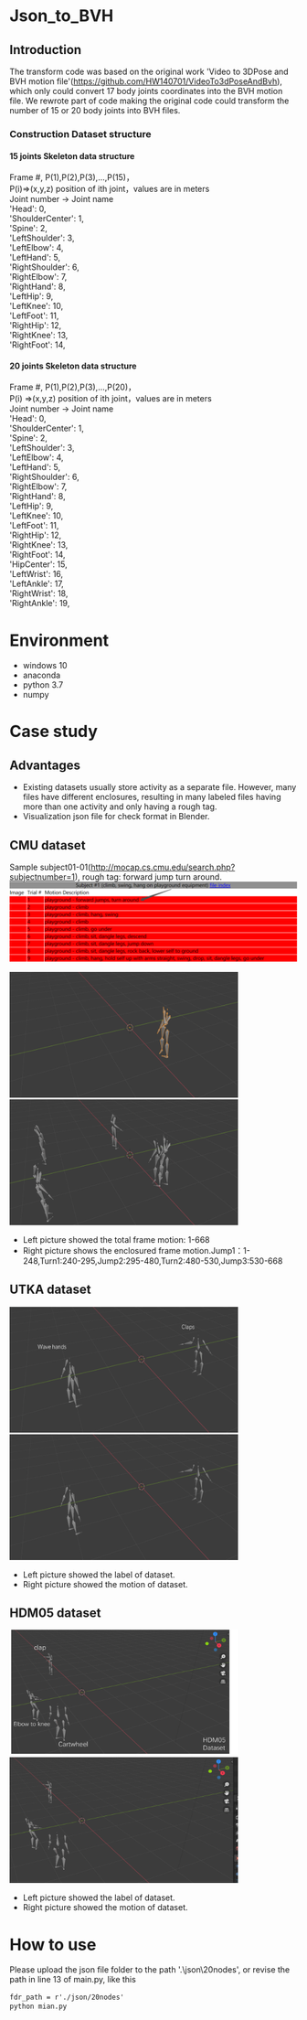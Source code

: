 # Json_to_BVH

## Introduction

The transform code was based on the original work 'Video to 3DPose and BVH motion file'(https://github.com/HW140701/VideoTo3dPoseAndBvh), which only could convert 17 body joints coordinates into the BVH motion file.
We rewrote part of code making the original code could transform the number of 15 or 20 body joints into BVH files.

### Construction Dataset structure
#### 15 joints Skeleton data structure           
Frame #, P(1),P(2),P(3),...,P(15)，<br/>
 P(i)=>(x,y,z) position of ith joint，values are in meters <br/>
Joint number -> Joint name <br/>
            'Head': 0,  <br/>
            'ShoulderCenter': 1, <br/>
            'Spine': 2, <br/>
            'LeftShoulder': 3, <br/>
            'LeftElbow': 4, <br/>
            'LeftHand': 5, <br/>
            'RightShoulder': 6, <br/>
            'RightElbow': 7, <br/>
            'RightHand': 8, <br/>
            'LeftHip': 9, <br/>
            'LeftKnee': 10, <br/>
            'LeftFoot': 11, <br/>
            'RightHip': 12, <br/>
            'RightKnee': 13, <br/>
            'RightFoot': 14, <br/>

#### 20 joints Skeleton data structure   
Frame #, P(1),P(2),P(3),...,P(20)，<br/>
 P(i) =>(x,y,z) position of ith joint，values are in meters <br/>
Joint number -> Joint name <br/>
            'Head': 0,  <br/>
            'ShoulderCenter': 1, <br/>
            'Spine': 2, <br/>
            'LeftShoulder': 3, <br/>
            'LeftElbow': 4, <br/>
            'LeftHand': 5, <br/>
            'RightShoulder': 6, <br/>
            'RightElbow': 7, <br/>
            'RightHand': 8, <br/>
            'LeftHip': 9, <br/>
            'LeftKnee': 10, <br/>
            'LeftFoot': 11, <br/>
            'RightHip': 12, <br/>
            'RightKnee': 13, <br/>
            'RightFoot': 14, <br/>
            'HipCenter': 15, <br/>
            'LeftWrist': 16, <br/>
            'LeftAnkle': 17, <br/>
            'RightWrist': 18, <br/>
            'RightAnkle': 19, <br/>
# Environment
* windows 10
* anaconda 
* python 3.7
* numpy
# Case study
## Advantages 
* Existing datasets usually store activity as a separate file. However, many files have different enclosures, resulting in many labeled files having more than one activity and only having a rough tag.
* Visualization json file for check format in Blender.


## CMU dataset 
Sample subject01-01(http://mocap.cs.cmu.edu/search.php?subjectnumber=1), rough tag: forward jump turn around.
<img src="https://github.com/YUANYUAN2222/GIT_json_to_BVH/blob/main/1636967124(1).png" >  

<img src="https://github.com/YUANYUAN2222/GIT_json_to_BVH/blob/main/%E5%9B%BE%E7%89%874.gif" width="400" height="220" >    <img src="https://github.com/YUANYUAN2222/GIT_json_to_BVH/blob/main/%E5%9B%BE%E7%89%873.gif" width="400" height="220"> <br/>
* Left picture showed the total frame motion: 1-668<br/>
* Right picture shows the enclosured frame motion.Jump1：1-248,Turn1:240-295,Jump2:295-480,Turn2:480-530,Jump3:530-668 <br/>

## UTKA dataset 

<img src="https://github.com/YUANYUAN2222/GIT_json_to_BVH/blob/main/%E5%9B%BE%E7%89%8713.png" width="400" height="220" >    <img src="https://github.com/YUANYUAN2222/GIT_json_to_BVH/blob/main/%E5%9B%BE%E7%89%875.gif" width="400" height="220"><br/>
* Left picture showed the label of dataset. <br/>
* Right picture showed the motion of dataset. <br/>

## HDM05 dataset 
<img src="https://github.com/YUANYUAN2222/GIT_json_to_BVH/blob/main/%E5%9B%BE%E7%89%879.png"  width="400" height="220" >    <img src="https://github.com/YUANYUAN2222/GIT_json_to_BVH/blob/main/%E5%9B%BE%E7%89%8710.gif" width="400" height="220"><br/>
* Left picture showed the label of dataset. <br/>
* Right picture showed the motion of dataset. <br/>

# How to use

Please upload the json file folder to the path '.\json\20nodes', or revise the path in line 13 of main.py, like this <br/>
```
fdr_path = r'./json/20nodes'
python mian.py
```







 


